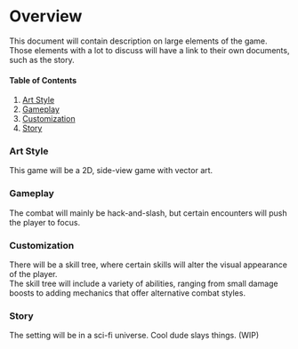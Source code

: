 # Overview
This document will contain description on large elements of the game. Those elements with a lot to discuss will have a link to their own documents, such as the story.

#### Table of Contents
1. [Art Style](#Art-Style)
1. [Gameplay](#Gameplay)
1. [Customization](#Customization)
1. [Story](#Story)


### Art Style

This game will be a 2D, side-view game with vector art.


### Gameplay

The combat will mainly be hack-and-slash, but certain encounters will push the player to focus.


### Customization

There will be a skill tree, where certain skills will alter the visual appearance of the player. <br/>
The skill tree will include a variety of abilities, ranging from small damage boosts to adding mechanics that offer alternative combat styles.


### Story

The setting will be in a sci-fi universe.
Cool dude slays things. (WIP)
